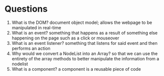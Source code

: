 # Questions

1. What is the DOM?
        document object model; allows the webpage to be manipulated in real-time
2. What is an event?
        something that happens as a result of something else happening on the page such as a click or mouseover
3. What is an event listener?
        something that listens for said event and then performs an action
4. Why would we convert a NodeList into an Array?
        so that we can use the entirety of the array methods to better manipulate the information from a nodelist
5. What is a component? 
        a component is a reusable piece of code
